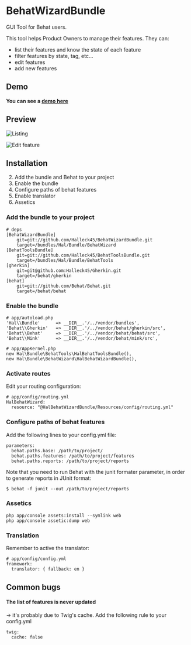 BehatWizardBundle
================

GUI Tool for Behat users.

This tool helps Product Owners to manage their features. They can:
- list their features and know the state of each feature
- filter features by state, tag, etc...
- edit features
- add new features

## Demo

**You can see a [demo here](http://halleck45.github.com/BehatWizardBundle/demo/behat/wizard/list.html)**

## Preview

![Listing](https://github.com/Halleck45/BehatWizardBundle/raw/master/Resources/docs/screen-home-small.jpg)

![Edit feature](https://github.com/Halleck45/BehatWizardBundle/raw/master/Resources/docs/screen-edit-small.jpg)



Installation
-----------
2. Add the bundle and Behat to your project
3. Enable the bundle
4. Configure paths of behat features
5. Enable translator
6. Assetics


### Add the bundle to your project

    # deps
    [BehatWizardBundle]
        git=git://github.com/Halleck45/BehatWizardBundle.git
        target=/bundles/Hal/Bundle/BehatWizard
    [BehatToolsBundle]
        git=git://github.com/Halleck45/BehatToolsBundle.git
        target=/bundles/Hal/Bundle/BehatTools
    [gherkin]
        git=git@github.com:Halleck45/Gherkin.git
        target=/behat/gherkin
    [behat]
        git=git://github.com/Behat/Behat.git
        target=/behat/behat

### Enable the bundle

    # app/autoload.php
    'Hal\\Bundle'      => __DIR__.'/../vendor/bundles',
    'Behat\\Gherkin'   => __DIR__.'/../vendor/behat/gherkin/src',
    'Behat\\Behat'     => __DIR__.'/../vendor/behat/behat/src',
    'Behat\\Mink'      => __DIR__.'/../vendor/behat/mink/src',

    # app/AppKernel.php
    new Hal\Bundle\BehatTools\HalBehatToolsBundle(),
    new Hal\Bundle\BehatWizard\HalBehatWizardBundle(),

### Activate routes

Edit your routing configuration:
    
    # app/config/routing.yml
    HalBehatWizard:
      resource: "@HalBehatWizardBundle/Resources/config/routing.yml"

### Configure paths of behat features

Add the following lines to your config.yml file:

    parameters:
      behat.paths.base: /path/to/project/
      behat.paths.features: /path/to/project/features
      behat.paths.reports: /path/to/project/reports

Note that you need to run Behat with the junit formater parameter, in order to generate reports in JUnit format:

    $ behat -f junit --out /path/to/project/reports


### Assetics

    php app/console assets:install --symlink web
    php app/console assetic:dump web

### Translation

Remember to active the translator:

    # app/config/config.yml
    framework:
      translator: { fallback: en }


## Common bugs

#### The list of features is never updated
-> it's probably due to Twig's cache. Add the following rule to your config.yml

    twig:
      cache: false


